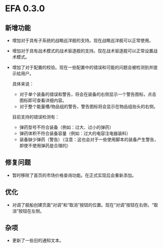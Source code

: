 # EFA 0.3.0

## 新增功能

- 增加对于具有子系统的战略巡洋舰的支持。现在战略巡洋舰可以正常使用。
- 增加对于具有战术模式的战术驱逐舰的支持。现在战术驱逐舰可以正常设置战术模式。
- 增加了对于配置的校验。现在一些配置中的错误和可能的问题会被检测到并提示给用户。

  具体来说：
  - 对于单个装备的错误和警告，将会在装备的右侧显示一个警告图标，点击图标即可查看详细内容。
  - 对于整个能量槽/物品组的警告，警告图标将会显示在物品组抬头的右侧。
  
  目前支持的错误检测有：
  - 弹药型号不符合装备（例如：过大、过小的弹药）
  - 弹药体积不符合装备容量（例如：过大的电容注电器装料）
  - 装备缺少弹药（警告）（注意：这也会对于一些使用脚本的装备产生警告，即使不使用弹药是合理的）

## 修复问题

- 暂时移除了首页的市场价格查询功能。在正式实现后会重新添加。

## 优化

- 对调了舰船创建页面“对调”和“取消”按钮的位置。现在“对调”按钮在右侧，“取消”按钮在左侧。

## 杂项

- 更新了一些旧的通知文本。
